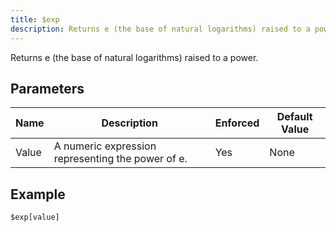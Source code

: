 ```yaml
---
title: $exp
description: Returns e (the base of natural logarithms) raised to a power.
---
```


Returns e (the base of natural logarithms) raised to a power.
## Parameters
| Name  |                    Description                    | Enforced | Default Value |
|-------|---------------------------------------------------|----------|---------------|
| Value | A numeric expression representing the power of e. | Yes      | None          |
## Example
```
$exp[value]
```